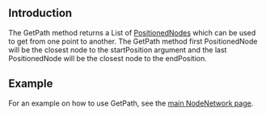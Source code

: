 ## Introduction

The GetPath method returns a List of [PositionedNodes](/frb/docs/index.php?title=FlatRedBall.AI.Pathfinding.PositionedNode "FlatRedBall.AI.Pathfinding.PositionedNode") which can be used to get from one point to another. The GetPath method first PositionedNode will be the closest node to the startPosition argument and the last PositionedNode will be the closest node to the endPosition.

## Example

For an example on how to use GetPath, see the [main NodeNetwork page](/documentation/api/flatredball/ai/pathfinding-2/flatredball-ai-pathfinding-nodenetwork.md).
